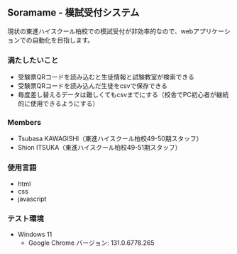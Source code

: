 ## Soramame - 模試受付システム

現状の東進ハイスクール柏校での模試受付が非効率的なので、webアプリケーションでの自動化を目指します。


### 満たしたいこと
- 受験票QRコードを読み込むと生徒情報と試験教室が検索できる
- 受験票QRコードを読み込んだ生徒をcsvで保存できる
- 毎度差し替えるデータは難しくてもcsvまでにする（校舎でPC初心者が継続的に使用できるようにする）

### Members
- Tsubasa KAWAGISHI（東進ハイスクール柏校49-50期スタッフ）
- Shion ITSUKA（東進ハイスクール柏校49-51期スタッフ）

### 使用言語
- html
- css
- javascript

### テスト環境
- Windows 11
  - Google Chrome バージョン: 131.0.6778.265
